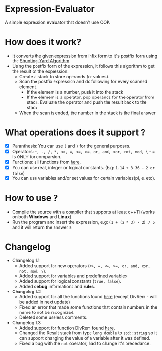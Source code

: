 # Expression-Evaluator
A simple expression evaluator that doesn't use OOP.

# How does it work?
* It converts the given expression from infix form to it's postfix form using the [Shunting-Yard Algorithm](https://en.wikipedia.org/wiki/Shunting-yard_algorithm)
* Using the postfix form of the expression, it follows this algorithm to get the result of the expression:
  * Create a stack to store operands (or values).
  * Scan the postfix expression and do following for every scanned element.
    * If the element is a number, push it into the stack
    * If the element is a operator, pop operands for the operator from stack. Evaluate the operator and push the result back to the stack
  * When the scan is ended, the number in the stack is the final answer
  
# What operations does it support ?
  - [x] Paranthesis: You can use `(` and `)` for the general purposes.
  - [x] Operators: `+, -, /, *, <>, =, <=, >=, or, and, xor, not, mod, \` - `=` is ONLY for comparsion.
  - [x] Functions: all functions from [here](https://docs.microsoft.com/en-us/dotnet/visual-basic/language-reference/functions/math-functions).
  - [x] You can use real, integer or logical constants. (E.g: `1.14 + 3.36 - 2 or false`)
  - [x] You can use variables and/or set values for certain variables(pi, e, etc).
  
# How to use ?
* Compile the source with a compiler that supports at least c++11 (works on both **Windows** and **Linux**).
* Run the program and insert the expression, e.g: `(1 + (2 * 3) - 2) / 5` and it will return the answer `5`.

# Changelog
* Changelog 1.1
  * Added support for new operators (`<>, =, <=, >=, or, and, xor, not, mod, \`).
  * Added support for variables and predefined variables
  * Added support for logical constants (`true, false`).
  * Added **debug** informations and **rules**.
* Changelog 1.2
  * Added support for all the functions found [here](https://docs.microsoft.com/en-us/dotnet/visual-basic/language-reference/functions/math-functions) (except DivRem - will be added in next update)
  * Fixed an error that made some functions that contain numbers in the name to not be recognized.
  * Deleted some useless comments.
* Changelog 1.3
  * Added support for function DivRem found [here](https://docs.microsoft.com/en-us/dotnet/visual-basic/language-reference/functions/math-functions).
  * Changed the Result stack from type `long double` to `std::string` so it can support changing the value of a variable after it was defined.
  * Fixed a bug with the `not` operator, had to change it's precedance.